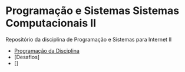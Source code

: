 # Programação e Sistemas Sistemas Computacionais II
Repositório da disciplina de Programação e Sistemas para Internet II

- [Programação da Disciplina](https://numerofobia.notion.site/Programa-o-e-Sistemas-Computacionais-II-6c146ba8572b464ba564e9d32d242617)
- [Desafios]
- []
